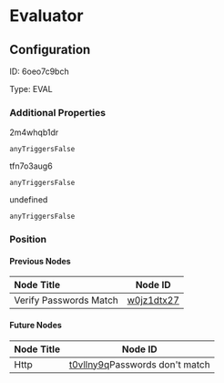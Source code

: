 # Evaluator
## Configuration
ID:  6oeo7c9bch

Type: EVAL 







### Additional Properties
2m4whqb1dr
```string 
anyTriggersFalse
```


tfn7o3aug6
```string 
anyTriggersFalse
```


undefined
```string 
anyTriggersFalse
```





### Position

#### Previous Nodes
| Node Title | Node ID |
| :------------- | ------------ |
| Verify Passwords Match | [w0jz1dtx27](./w0jz1dtx27.md) | 
 
 #### Future Nodes
| Node Title | Node ID |
| :------------- | ------------ |
| Http |[t0vllny9q](./t0vllny9q.md)Passwords don&#39;t match |[2m4whqb1dr](./2m4whqb1dr.md)Update password |[7eaxdz9nwk](./7eaxdz9nwk.md) | 